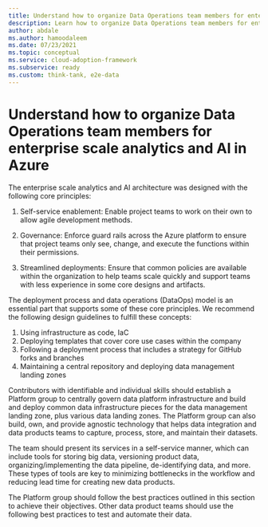 ```yaml
---
title: Understand how to organize Data Operations team members for enterprise scale analytics and AI in Azure
description: Learn how to organize Data Operations team members for enterprise scale analytics and AI in Azure.
author: abdale
ms.author: hamoodaleem
ms.date: 07/23/2021
ms.topic: conceptual
ms.service: cloud-adoption-framework
ms.subservice: ready
ms.custom: think-tank, e2e-data
---
```


# Understand how to organize Data Operations team members for enterprise scale analytics and AI in Azure

The enterprise scale analytics and AI architecture was designed with the following core principles:

1. Self-service enablement: Enable project teams to work on their own to allow agile development methods.

1. Governance: Enforce guard rails across the Azure platform to ensure that project teams only see, change, and execute the functions within their permissions.

1. Streamlined deployments: Ensure that common policies are available within the organization to help teams scale quickly and support teams with less experience in some core designs and artifacts.

The deployment process and data operations (DataOps) model is an essential part that supports some of these core principles. We recommend the following design guidelines to fulfill these concepts:

1. Using infrastructure as code, IaC
2. Deploying templates that cover core use cases within the company
3. Following a deployment process that includes a strategy for GitHub forks and branches
4. Maintaining a central repository and deploying data management landing zones

 Contributors with identifiable and individual skills should establish a Platform group to centrally govern data platform infrastructure and build and deploy common data infrastructure pieces for the data management landing zone, plus various data landing zones. The Platform group can also build, own, and provide agnostic technology that helps data integration and data products teams to capture, process, store, and maintain their datasets.

The team should present its services in a self-service manner, which can include tools for storing big data, versioning product data, organizing/implementing the data pipeline, de-identifying data, and more. These types of tools are key to minimizing bottlenecks in the workflow and reducing lead time for creating new data products.

The Platform group should follow the best practices outlined in this section to achieve their objectives. Other data product teams should use the following best practices to test and automate their data.
